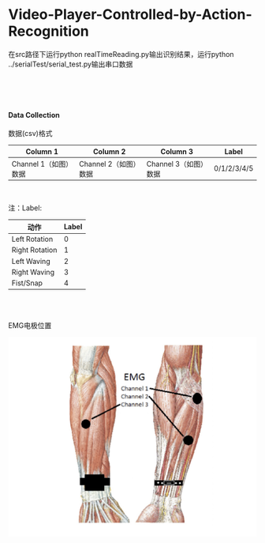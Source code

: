# Video-Player-Controlled-by-Action-Recognition

 在src路径下运行python realTimeReading.py输出识别结果，运行python ../serialTest/serial_test.py输出串口数据

<br/>

<br/>

<br/>

#### Data Collection

数据(csv)格式

| Column 1              | Column 2              | Column 3              | Label       |
| --------------------- | --------------------- | --------------------- | ----------- |
| Channel 1（如图）数据 | Channel 2（如图）数据 | Channel 3（如图）数据 | 0/1/2/3/4/5 |

<br/>

注：Label:

| 动作           | Label |
| -------------- | ----- |
| Left Rotation  | 0     |
| Right Rotation | 1     |
| Left Waving    | 2     |
| Right Waving   | 3     |
| Fist/Snap      | 4     |

<br/>

<br/>

EMG电极位置

![image](https://github.com/Diregie-J/Video-Player-Controlled-by-Action-Recognition/blob/main/IMG/channel_places.png)
